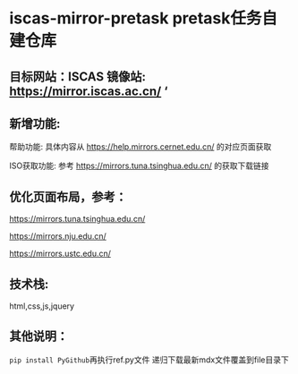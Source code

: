 # iscas-mirror-pretask pretask任务自建仓库
## 目标网站：ISCAS 镜像站: https://mirror.iscas.ac.cn/ ‘
## 新增功能:

帮助功能: 具体内容从 https://help.mirrors.cernet.edu.cn/ 的对应页面获取

ISO获取功能: 参考 https://mirrors.tuna.tsinghua.edu.cn/ 的获取下载链接

## 优化页面布局，参考：
https://mirrors.tuna.tsinghua.edu.cn/

https://mirrors.nju.edu.cn/

https://mirrors.ustc.edu.cn/

## 技术栈:
html,css,js,jquery

## 其他说明：
`pip install PyGithub`再执行ref.py文件 递归下载最新mdx文件覆盖到file目录下




